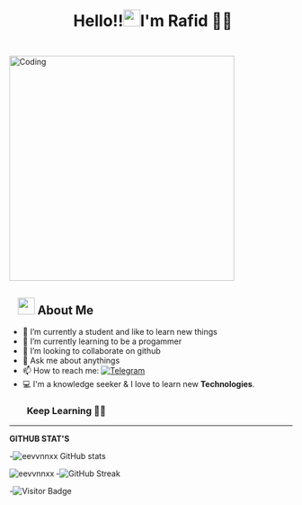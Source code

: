 # <p align="center">️ **Hello!!<img src="https://raw.githubusercontent.com/KarthikNayak024/KarthikNayak024/master/assets/wave.gif" alt="waving hand" width="30px">I'm Rafid** 🎯️🚀️</p>

</br>
<img align="center" alt="Coding" width="400" src="https://media.giphy.com/media/Y4ak9Ki2GZCbJxAnJD/giphy.gif">
</br>

## &nbsp; &nbsp;<img src="https://media.giphy.com/media/WUlplcMpOCEmTGBtBW/giphy.gif" width="30"> **About Me**

- 🔭 I’m currently a student and like to learn new things
- 🌱 I’m currently learning to be a progammer
- 👯 I’m looking to collaborate on github
- 💬 Ask me about anythings
- 📫 How to reach me: [![Telegram](https://img.shields.io/static/v1?label=Telegram&message=chat&color=169c88)](https://t.me/hexacoree)
- 💻 I'm a knowledge seeker & I love to learn new **Technologies**.

### &nbsp; &nbsp; &nbsp; &nbsp; **Keep Learning** 👨‍🎓️️
----

**GITHUB STAT'S**

-![eevvnnxx GitHub stats](https://github-readme-stats.vercel.app/api?username=eevvnnxx&show_icons=true&theme=radical)


<p><img align="left" src="https://github-readme-stats.vercel.app/api/top-langs?username=eevvnnxx&show_icons=true&locale=en&layout=compact" alt="eevvnnxx" /></p>


-![GitHub Streak](https://github-readme-streak-stats.herokuapp.com?user=eevvnnxx&theme=neon-palenight&hide_border=true)


-![Visitor Badge](https://visitor-badge.laobi.icu/badge?page_id=eevvnnxx.eevvnnxx)

